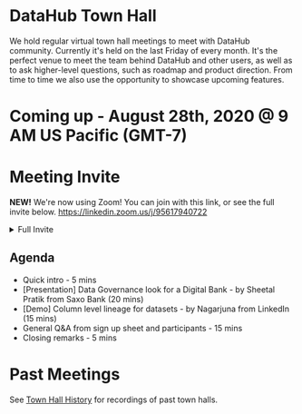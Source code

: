 # DataHub Town Hall

We hold regular virtual town hall meetings to meet with DataHub community. 
Currently it's held on the last Friday of every month.
It's the perfect venue to meet the team behind DataHub and other users, as well as to ask higher-level questions, such as roadmap and product direction.
From time to time we also use the opportunity to showcase upcoming features.

# Coming up - August 28th, 2020 @ 9 AM US Pacific (GMT-7)

# Meeting Invite

**NEW!** We're now using Zoom! You can join with this link, or see the full invite below. https://linkedin.zoom.us/j/95617940722

<details>
  <summary>Full Invite</summary>

```
John Plaisted is inviting you to a scheduled Zoom meeting.

Topic: DataHub Town Hall
Time: Aug 28, 2020 09:00 AM Pacific Time (US and Canada)

Join Zoom Meeting
https://linkedin.zoom.us/j/95617940722

Meeting ID: 956 1794 0722
One tap mobile
+13126266799,,95617940722# US (Chicago)
+13462487799,,95617940722# US (Houston)

Dial by your location
        +1 312 626 6799 US (Chicago)
        +1 346 248 7799 US (Houston)
        +1 646 558 8656 US (New York)
        +1 669 900 6833 US (San Jose)
        +1 253 215 8782 US (Tacoma)
        +1 301 715 8592 US (Germantown)
        877 853 5247 US Toll-free
        888 788 0099 US Toll-free
Meeting ID: 956 1794 0722
Find your local number: https://linkedin.zoom.us/u/acDYS0P5fu

Join by SIP
95617940722@zoomcrc.com

Join by H.323
162.255.37.11 (US West)
162.255.36.11 (US East)
221.122.88.195 (China)
115.114.131.7 (India Mumbai)
115.114.115.7 (India Hyderabad)
213.19.144.110 (EMEA)
103.122.166.55 (Australia)
209.9.211.110 (Hong Kong SAR)
64.211.144.160 (Brazil)
69.174.57.160 (Canada)
207.226.132.110 (Japan)
Meeting ID: 956 1794 0722

Join by Skype for Business
https://linkedin.zoom.us/skype/95617940722
```

</details>

## Agenda

- Quick intro - 5 mins
- [Presentation] Data Governance look for a Digital Bank - by Sheetal Pratik from Saxo Bank (20 mins)
- [Demo] Column level lineage for datasets - by Nagarjuna from LinkedIn (15 mins)
- General Q&A from sign up sheet and participants - 15 mins
- Closing remarks - 5 mins

# Past Meetings

See [Town Hall History](townhall-history.md) for recordings of past town halls.
